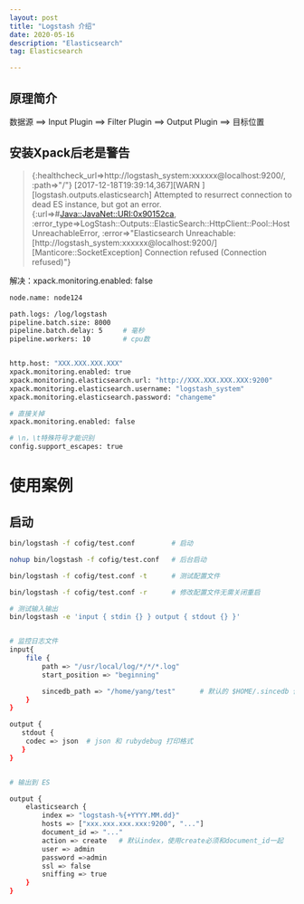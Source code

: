 ```yaml
---
layout: post
title: "Logstash 介绍"
date: 2020-05-16
description: "Elasticsearch"
tag: Elasticsearch

---
```



## 原理简介

数据源 ==> Input Plugin ==> Filter Plugin ==> Output Plugin ==> 目标位置



## 安装Xpack后老是警告

> {:healthcheck_url=>http://logstash_system:xxxxxx@localhost:9200/, :path=>"/"}
[2017-12-18T19:39:14,367][WARN ][logstash.outputs.elasticsearch] Attempted to resurrect connection to dead ES instance, but got an error. {:url=>#<Java::JavaNet::URI:0x90152ca>, :error_type=>LogStash::Outputs::ElasticSearch::HttpClient::Pool::HostUnreachableError, :error=>"Elasticsearch Unreachable: [http://logstash_system:xxxxxx@localhost:9200/][Manticore::SocketException] Connection refused (Connection refused)"}

解决：xpack.monitoring.enabled: false

```sh
node.name: node124

path.logs: /log/logstash
pipeline.batch.size: 8000
pipeline.batch.delay: 5     # 毫秒
pipeline.workers: 10        # cpu数


http.host: "XXX.XXX.XXX.XXX"
xpack.monitoring.enabled: true
xpack.monitoring.elasticsearch.url: "http://XXX.XXX.XXX.XXX:9200"
xpack.monitoring.elasticsearch.username: "logstash_system" 
xpack.monitoring.elasticsearch.password: "changeme"

# 直接关掉
xpack.monitoring.enabled: false

# \n，\t特殊符号才能识别
config.support_escapes: true        
```


# 使用案例


## 启动

```sh
bin/logstash -f cofig/test.conf         # 启动

nohup bin/logstash -f cofig/test.conf   # 后台启动

bin/logstash -f cofig/test.conf -t      # 测试配置文件

bin/logstash -f cofig/test.conf -r      # 修改配置文件无需关闭重启
```

```sh
# 测试输入输出
bin/logstash -e 'input { stdin {} } output { stdout {} }'


# 监控日志文件
input{
    file {
        path => "/usr/local/log/*/*/*.log"
        start_position => "beginning"

        sincedb_path => "/home/yang/test"      # 默认的 $HOME/.sincedb 保存读取的进度
    }    
}

output {
   stdout { 
    codec => json  # json 和 rubydebug 打印格式  
   }
}


# 输出到 ES

output {
	elasticsearch {
		index => "logstash-%{+YYYY.MM.dd}"
		hosts => ["xxx.xxx.xxx.xxx:9200", "..."]
		document_id => "..."
		action => create   # 默认index，使用create必须和document_id一起
		user => admin
		password =>admin
		ssl => false
		sniffing => true
	}
}
```



